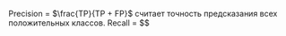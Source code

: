 Precision = $\frac{TP}{TP + FP}$
считает точность предсказания всех положительных классов. 
Recall = $$